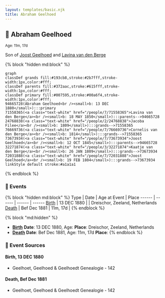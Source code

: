 ```yaml
---
layout: templates/basic.njk
title: Abraham Geelhoed
---
```

## 🔵 Abraham Geelhoed
<small>Age: 11m, 17d</small>

Son of [Joost Geelhoed](/people/7/73673934) and [Lavina van den Berge](/people/7/71558365)

{% block "hidden md:block" %}
```mermaid
graph
classDef grands fill:#193cb8,stroke:#2b7fff,stroke-width:1px,color:#fff;
classDef parents fill:#372aac,stroke:#615fff,stroke-width:1px,color:#fff;
classDef primary fill:#007595,stroke:#00a6f4,stroke-width:1px,color:#fff;
94665728(Abraham Geelhoed<br /><small>b: 13 DEC 1880</small>):::primary
71558365(<a class="text-white" href="/people/7/71558365">Lavina van den Berge</a><br /><small>b: 18 MAY 1850</small>):::parents-->94665728
24768838(<a class="text-white" href="/people/2/24768838">Jacoba Filee</a><br /><small>b: 1809</small>):::grands-->71558365
76669736(<a class="text-white" href="/people/7/76669736">Cornelis van den Berge</a><br /><small>b: 1814</small>):::grands-->71558365
73673934(<a class="text-white" href="/people/7/73673934">Joost Geelhoed</a><br /><small>b: 12 OCT 1845</small>):::parents-->94665728
32271874(<a class="text-white" href="/people/3/32271874">Kaatje van den Berge</a><br /><small>b: 26 JAN 1809</small>):::grands-->73673934
72031888(<a class="text-white" href="/people/7/72031888">Joost Geelhoed</a><br /><small>b: 19 FEB 1804</small>):::grands-->73673934
linkStyle default stroke:#a1a1a1
```
{% endblock %}

### 📆 Events

{% block "hidden md:block" %}
Type | Date | Age at Event | Place
------ | ------ | ------ | ------
[Birth](#event-event-2) | 13 DEC 1880 |  | Dreischor, Zeeland, Netherlands
[Death](#event-event-3) | Bef Dec 1881 | 11m, 17d |
{% endblock %}

{% block "md:hidden" %}
- **[Birth](#event-event-2)**
**Date**: 13 DEC 1880, Age:
**Place**: Dreischor, Zeeland, Netherlands
- **[Death](#event-event-3)**
**Date**: Bef Dec 1881, Age: 11m, 17d
**Place**:
{% endblock %}

### 📰 Event Sources

#### <a id="event-event-2"></a> Birth, 13 DEC 1880
* Geelhoet, Geelhoed & Geelhoedt Genealogie  - 142

#### <a id="event-event-3"></a> Death, Bef Dec 1881
* Geelhoet, Geelhoed & Geelhoedt Genealogie  - 142